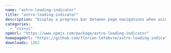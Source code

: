 ```yaml
---
name: "astro-loading-indicator"
title: "astro-loading-indicator"
description: "Display a progress bar between page navigations when using View Transitions"
categories:
  - "css+ui"
npmUrl: "https://www.npmjs.com/package/astro-loading-indicator"
homepageUrl: "https://github.com/florian-lefebvre/astro-loading-indicator"
downloads: 1262
---
```

